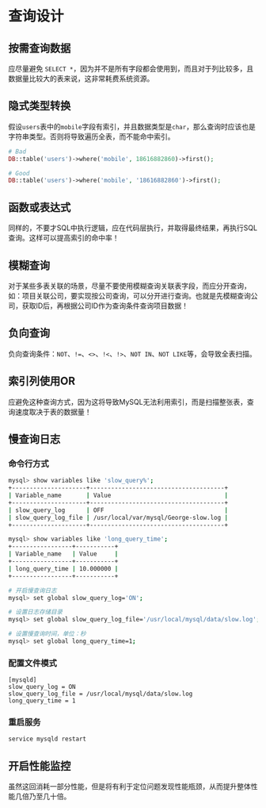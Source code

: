 # 查询设计

## 按需查询数据

应尽量避免 `SELECT *`，因为并不是所有字段都会使用到，而且对于列比较多，且数据量比较大的表来说，这非常耗费系统资源。

## 隐式类型转换

假设`users`表中的`mobile`字段有索引，并且数据类型是`char`，那么查询时应该也是字符串类型。否则将导致遍历全表，而不能命中索引。
```php
# Bad
DB::table('users')->where('mobile', 18616882860)->first();

# Good
DB::table('users')->where('mobile', '18616882860')->first();
```

## 函数或表达式

同样的，不要才SQL中执行逻辑，应在代码层执行，并取得最终结果，再执行SQL查询。这样可以提高索引的命中率！

## 模糊查询

对于某些多表关联的场景，尽量不要使用模糊查询关联表字段，而应分开查询，如：项目关联公司，要实现按公司查询，可以分开进行查询。也就是先模糊查询公司，获取ID后，再根据公司ID作为查询条件查询项目数据！

## 负向查询

负向查询条件：`NOT`、`!=`、`<>`、`!<`、`!>`、`NOT IN`、`NOT LIKE`等，会导致全表扫描。

## 索引列使用OR

应避免这种查询方式，因为这将导致MySQL无法利用索引，而是扫描整张表，查询速度取决于表的数据量！

## 慢查询日志

### 命令行方式

```bash
mysql> show variables like 'slow_query%';
+---------------------+--------------------------------------+
| Variable_name       | Value                                |
+---------------------+--------------------------------------+
| slow_query_log      | OFF                                  |
| slow_query_log_file | /usr/local/var/mysql/George-slow.log |
+---------------------+--------------------------------------+

mysql> show variables like 'long_query_time';
+-----------------+-----------+
| Variable_name   | Value     |
+-----------------+-----------+
| long_query_time | 10.000000 |
+-----------------+-----------+

# 开启慢查询日志
mysql> set global slow_query_log='ON';

# 设置日志存储目录
mysql> set global slow_query_log_file='/usr/local/mysql/data/slow.log';

# 设置慢查询时间，单位：秒
mysql> set global long_query_time=1;
```

### 配置文件模式

```
[mysqld]
slow_query_log = ON
slow_query_log_file = /usr/local/mysql/data/slow.log
long_query_time = 1
```

### 重启服务
```bash
service mysqld restart
```

## 开启性能监控

虽然这回消耗一部分性能，但是将有利于定位问题发现性能瓶颈，从而提升整体性能几倍乃至几十倍。
